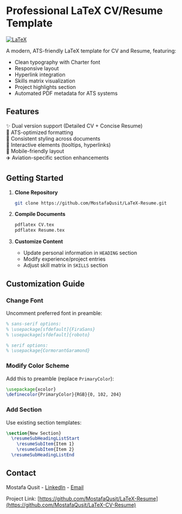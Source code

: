 # Professional LaTeX CV/Resume Template

[![LaTeX](https://img.shields.io/badge/Made%20with-LaTeX-1f425f.svg)](https://www.latex-project.org/)

A modern, ATS-friendly LaTeX template for CV and Resume, featuring:

- Clean typography with Charter font
- Responsive layout
- Hyperlink integration
- Skills matrix visualization
- Project highlights section
- Automated PDF metadata for ATS systems

## Features

✨ Dual version support (Detailed CV + Concise Resume)  
📄 ATS-optimized formatting  
🎨 Consistent styling across documents  
🔗 Interactive elements (tooltips, hyperlinks)  
📱 Mobile-friendly layout  
✈️ Aviation-specific section enhancements  

## Getting Started

1. **Clone Repository**

   ```bash
   git clone https://github.com/MostafaQusit/LaTeX-Resume.git
   ```

2. **Compile Documents**

   ```bash
   pdflatex CV.tex
   pdflatex Resume.tex
   ```

3. **Customize Content**
   - Update personal information in `HEADING` section
   - Modify experience/project entries
   - Adjust skill matrix in `SKILLS` section

## Customization Guide

### Change Font

Uncomment preferred font in preamble:

```latex
% sans-serif options:
% \usepackage[sfdefault]{FiraSans}
% \usepackage[sfdefault]{roboto}

% serif options:
% \usepackage{CormorantGaramond}
```

### Modify Color Scheme

Add this to preamble (replace `PrimaryColor`):

```latex
\usepackage{xcolor}
\definecolor{PrimaryColor}{RGB}{0, 102, 204}
```


### Add Section

Use existing section templates:

```latex
\section{New Section}
  \resumeSubHeadingListStart
    \resumeSubItem{Item 1}
    \resumeSubItem{Item 2}
  \resumeSubHeadingListEnd
```

## Contact

Mostafa Qusit - [LinkedIn](https://linkedin.com/in/mostafa-qusit) - [Email](mailto:mostafahmedqusit@gmail.com)

Project Link: [https://github.com/MostafaQusit/LaTeX-Resume](https://github.com/MostafaQusit/LaTeX-CV-Resume)
